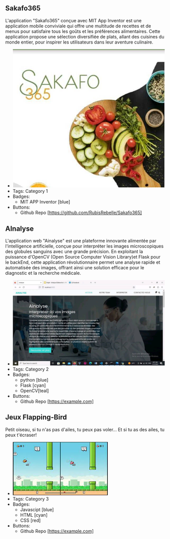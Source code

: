 ## Sakafo365
L'application "Sakafo365" conçue avec MIT App Inventor est une application mobile conviviale qui offre une multitude de recettes et de menus pour satisfaire tous les goûts et les préférences alimentaires. Cette application propose une sélection diversifiée de plats, allant des cuisines du monde entier, pour inspirer les utilisateurs dans leur aventure culinaire.
- ![600x200](../assets/sakafo36.jpg)
- Tags: Category 1
- Badges:
  - MIT APP Inventor [blue]
- Buttons:
  - Github Repo [https://github.com/RubisRebelle/Sakafo365]

## AInalyse
L'application web "Ainalyse" est une plateforme innovante alimentée par l'intelligence artificielle, conçue pour interpréter les images microscopiques des globules sanguins avec une grande précision. En exploitant la puissance d'OpenCV (Open Source Computer Vision Library)et Flask pour le backEnd, cette application révolutionnaire permet une analyse rapide et automatisée des images, offrant ainsi une solution efficace pour le diagnostic et la recherche médicale.
- ![600x200](../assets/ainalyse.jpg)
- Tags: Category 2
- Badges:
  - python [blue]
  - Flask [cyan]
  - OpenCV[teal]
- Buttons:
  - Github Repo [https://example.com]

## Jeux Flapping-Bird
Petit oiseau, si tu n'as pas d'ailes, tu peux pas voler... Et si tu as des ailes, tu peux t'écraser!
- ![600x200](../assets/flopping%20bird.jpeg)
- Tags: Category 3
- Badges:
  - Javascipt [blue]
  - HTML [cyan]
  - CSS [red]
- Buttons:
  - Github Repo [https://example.com]